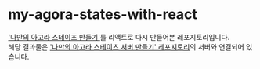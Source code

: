 # my-agora-states-with-react

['나만의 아고라 스테이츠 만들기'](https://github.com/aemaaeng/fe-sprint-my-agora-states)를 리액트로 다시 만들어본 레포지토리입니다.  
해당 결과물은 ['나만의 아고라 스테이츠 서버 만들기' 레포지토리](https://github.com/aemaaeng/fe-sprint-my-agora-states-server)의 서버와 연결되어 있습니다.
